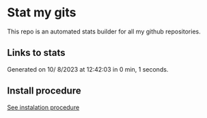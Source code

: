 # Stat my gits

This repo is an automated stats builder for all my github repositories.

## Links to stats


Generated on 10/ 8/2023 at 12:42:03 in 0 min, 1 seconds.

## Install procedure

[See instalation procedure](./src/install.md)
